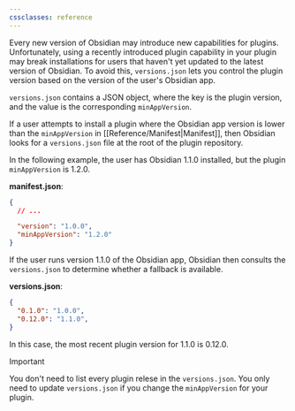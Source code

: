 ```yaml
---
cssclasses: reference
---
```


Every new version of Obsidian may introduce new capabilities for plugins. Unfortunately, using a recently introduced plugin capability in your plugin may break installations for users that haven't yet updated to the latest version of Obsidian. To avoid this, `versions.json` lets you control the plugin version based on the version of the user's Obsidian app.

`versions.json` contains a JSON object, where the key is the plugin version, and the value is the corresponding `minAppVersion`.

If a user attempts to install a plugin where the Obsidian app version is lower than the `minAppVersion` in [[Reference/Manifest|Manifest]], then Obsidian looks for a `versions.json` file at the root of the plugin repository.

In the following example, the user has Obsidian 1.1.0 installed, but the plugin `minAppVersion` is 1.2.0.

**manifest.json**:

```json
{
  // ...

  "version": "1.0.0",
  "minAppVersion": "1.2.0"
}
```

If the user runs version 1.1.0 of the Obsidian app, Obsidian then consults the `versions.json` to determine whether a fallback is available.

**versions.json**:

```json
{
  "0.1.0": "1.0.0",
  "0.12.0": "1.1.0",
}
```

In this case, the most recent plugin version for 1.1.0 is 0.12.0.

> [!important]
> You don't need to list every plugin relese in the `versions.json`. You only need to update `versions.json` if you change the `minAppVersion` for your plugin.

